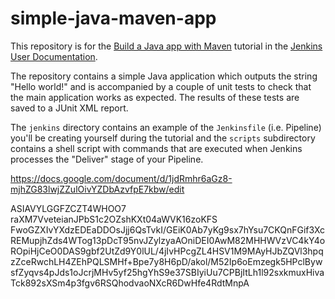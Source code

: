 # simple-java-maven-app

This repository is for the
[Build a Java app with Maven](https://jenkins.io/doc/tutorials/build-a-java-app-with-maven/)
tutorial in the [Jenkins User Documentation](https://jenkins.io/doc/).

The repository contains a simple Java application which outputs the string
"Hello world!" and is accompanied by a couple of unit tests to check that the
main application works as expected. The results of these tests are saved to a
JUnit XML report.

The `jenkins` directory contains an example of the `Jenkinsfile` (i.e. Pipeline)
you'll be creating yourself during the tutorial and the `scripts` subdirectory
contains a shell script with commands that are executed when Jenkins processes
the "Deliver" stage of your Pipeline.


https://docs.google.com/document/d/1jdRmhr6aGz8-mjhZG83lwjZZulOivYZDbAzvfpE7kbw/edit


ASIAVYLGGFZCZT4WHOO7
raXM7VveteianJPbS1c2OZshKXt04aWVK16zoKFS
FwoGZXIvYXdzEDEaDDOsJjj6QsTvkI/GEiK0Ab7yKg9sx7hYsu7CKQnFGif3XcREMupjhZds4WTog13pDcT95nvJZylzyaAOniDEI0AwM82MHHWVzVC4kY4oROpiHjCeO0DAS9gbf2UtZd9Y0lUL/4jIvHPcgZL4HSV1M9MAyHJbZQVl3hpqzZceRwchLH4ZEhPQLSMHf+Bpe7y8H6pD/akol/M52Ip6oEmzegk5HPclBywsfZyqvs4pJds1oJcrjMHv5yf25hgYhS9e37SBIyiUu7CPBjItLh1l92sxkmuxHivaTck892sXSm4p3fgv6RSQhodvaoNXcR6DwHfe4RdtMnpA
